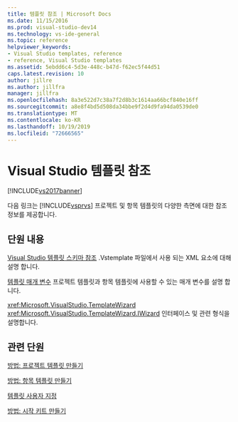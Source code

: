 ```yaml
---
title: 템플릿 참조 | Microsoft Docs
ms.date: 11/15/2016
ms.prod: visual-studio-dev14
ms.technology: vs-ide-general
ms.topic: reference
helpviewer_keywords:
- Visual Studio templates, reference
- reference, Visual Studio templates
ms.assetid: 5ebdd6c4-5d3e-448c-b47d-f62ec5f44d51
caps.latest.revision: 10
author: jillre
ms.author: jillfra
manager: jillfra
ms.openlocfilehash: 8a3e522d7c38a7f2d8b3c1614aa66bcf840e16ff
ms.sourcegitcommit: a8e8f4bd5d508da34bbe9f2d4d9fa94da0539de0
ms.translationtype: MT
ms.contentlocale: ko-KR
ms.lasthandoff: 10/19/2019
ms.locfileid: "72666565"
---
```

# <a name="visual-studio-template-reference"></a>Visual Studio 템플릿 참조
[!INCLUDE[vs2017banner](../includes/vs2017banner.md)]

다음 링크는 [!INCLUDE[vsprvs](../includes/vsprvs-md.md)] 프로젝트 및 항목 템플릿의 다양한 측면에 대한 참조 정보를 제공합니다.

## <a name="in-this-section"></a>단원 내용
 [Visual Studio 템플릿 스키마 참조](../extensibility/visual-studio-template-schema-reference.md) .Vstemplate 파일에서 사용 되는 XML 요소에 대해 설명 합니다.

 [템플릿 매개 변수](../ide/template-parameters.md) 프로젝트 템플릿과 항목 템플릿에 사용할 수 있는 매개 변수를 설명 합니다.

 <xref:Microsoft.VisualStudio.TemplateWizard> <xref:Microsoft.VisualStudio.TemplateWizard.IWizard> 인터페이스 및 관련 형식을 설명합니다.

## <a name="related-sections"></a>관련 단원
 [방법: 프로젝트 템플릿 만들기](../ide/how-to-create-project-templates.md)

 [방법: 항목 템플릿 만들기](../ide/how-to-create-item-templates.md)

 [템플릿 사용자 지정](../ide/customizing-project-and-item-templates.md)

 [방법: 시작 키트 만들기](../ide/how-to-create-starter-kits.md)